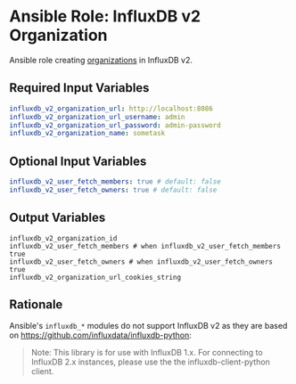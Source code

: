 # Ansible Role: InfluxDB v2 Organization

Ansible role creating [organizations](https://docs.influxdata.com/influxdb/cloud/organizations/view-orgs/) in InfluxDB v2.

## Required Input Variables

```yaml
influxdb_v2_organization_url: http://localhost:8086
influxdb_v2_organization_url_username: admin
influxdb_v2_organization_url_password: admin-password
influxdb_v2_organization_name: sometask
```

## Optional Input Variables

```yaml
influxdb_v2_user_fetch_members: true # default: false
influxdb_v2_user_fetch_owners: true # default: false
```

## Output Variables

```
influxdb_v2_organization_id
influxdb_v2_user_fetch_members # when influxdb_v2_user_fetch_members true
influxdb_v2_user_fetch_owners # when influxdb_v2_user_fetch_owners true
influxdb_v2_organization_url_cookies_string
```

## Rationale

Ansible's `influxdb_*` modules do not support InfluxDB v2 as they are based on https://github.com/influxdata/influxdb-python:

> Note: This library is for use with InfluxDB 1.x. For connecting to InfluxDB 2.x instances, please use the the influxdb-client-python client.
